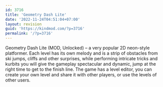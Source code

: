 ```yaml
---
id: 3716
title: 'Geometry Dash Lite'
date: '2022-11-24T04:51:04+07:00'
layout: revision
guid: 'https://kindmod.com/?p=3716'
permalink: '/?p=3716'
---
```


Geometry Dash Lite (MOD, Unlocked) – a very popular 2D neon-style platformer. Each level has its own melody and is a strip of obstacles from ski jumps, cliffs and other surprises, while performing intricate tricks and kurbits you will give the gameplay spectacular and dynamic, jump at the right time to get to the finish line. The game has a level editor, you can create your own level and share it with other players, or use the levels of other users.